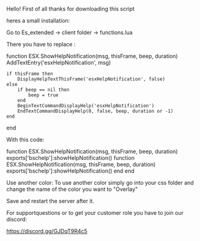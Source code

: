 Hello! First of all thanks for downloading this script

heres a small installation:

Go to Es_extended -> client folder -> functions.lua

There you have to replace :

function ESX.ShowHelpNotification(msg, thisFrame, beep, duration)
    AddTextEntry('esxHelpNotification', msg)

    if thisFrame then
        DisplayHelpTextThisFrame('esxHelpNotification', false)
    else
        if beep == nil then
            beep = true
        end
        BeginTextCommandDisplayHelp('esxHelpNotification')
        EndTextCommandDisplayHelp(0, false, beep, duration or -1)
    end
end



With this code:

function ESX.ShowHelpNotification(msg, thisFrame, beep, duration)
    exports['bschelp']:showHelpNotification()
    function ESX.ShowHelpNotification(msg, thisFrame, beep, duration)
        exports['bschelp']:showHelpNotification()
    end
end





Use another color: To use another color simply go into your css folder and change the name of the color you want to "Overlay"







Save and restart the server after it. 

For supportquestions or to get your customer role you have to join our discord:

https://discord.gg/GJDqT9R4c5

